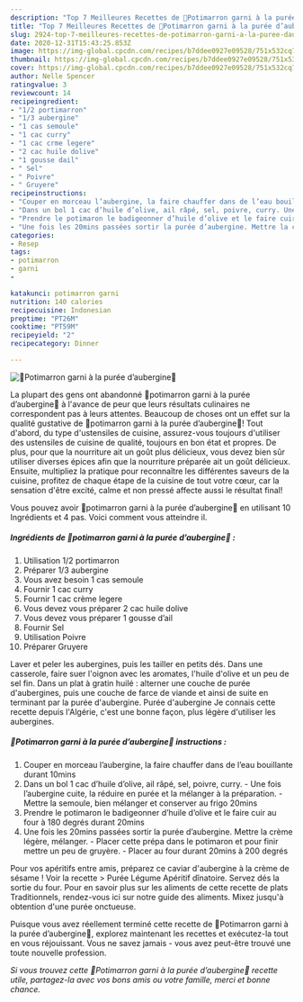 ```yaml
---
description: "Top 7 Meilleures Recettes de 🌿Potimarron garni à la purée d’aubergine🌿"
title: "Top 7 Meilleures Recettes de 🌿Potimarron garni à la purée d’aubergine🌿"
slug: 2924-top-7-meilleures-recettes-de-potimarron-garni-a-la-puree-daubergine
date: 2020-12-31T15:43:25.853Z
image: https://img-global.cpcdn.com/recipes/b7ddee0927e09528/751x532cq70/🌿potimarron-garni-a-la-puree-daubergine🌿-photo-principale-de-la-recette.jpg
thumbnail: https://img-global.cpcdn.com/recipes/b7ddee0927e09528/751x532cq70/🌿potimarron-garni-a-la-puree-daubergine🌿-photo-principale-de-la-recette.jpg
cover: https://img-global.cpcdn.com/recipes/b7ddee0927e09528/751x532cq70/🌿potimarron-garni-a-la-puree-daubergine🌿-photo-principale-de-la-recette.jpg
author: Nelle Spencer
ratingvalue: 3
reviewcount: 14
recipeingredient:
- "1/2 portimarron"
- "1/3 aubergine"
- "1 cas semoule"
- "1 cac curry"
- "1 cac crme legere"
- "2 cac huile dolive"
- "1 gousse dail"
- " Sel"
- " Poivre"
- " Gruyere"
recipeinstructions:
- "Couper en morceau l’aubergine, la faire chauffer dans de l’eau bouillante durant 10mins"
- "Dans un bol 1 cac d’huile d’olive, ail râpé, sel, poivre, curry. Une fois l’aubergine cuite, la réduire en purée et la mélanger à la préparation. Mettre la semoule, bien mélanger et conserver au frigo 20mins"
- "Prendre le potimaron le badigeonner d’huile d’olive et le faire cuir au four à 180 degrés durant 20mins"
- "Une fois les 20mins passées sortir la purée d’aubergine. Mettre la crème légère, mélanger. Placer cette prépa dans le potimaron et pour finir mettre un peu de gruyère. Placer au four durant 20mins à 200 degrés"
categories:
- Resep
tags:
- potimarron
- garni
- 

katakunci: potimarron garni  
nutrition: 140 calories
recipecuisine: Indonesian
preptime: "PT26M"
cooktime: "PT59M"
recipeyield: "2"
recipecategory: Dinner

---
```



![🌿Potimarron garni à la purée d’aubergine🌿](https://img-global.cpcdn.com/recipes/b7ddee0927e09528/751x532cq70/🌿potimarron-garni-a-la-puree-daubergine🌿-photo-principale-de-la-recette.jpg)

La plupart des gens ont abandonné 🌿potimarron garni à la purée d’aubergine🌿 à l'avance de peur que leurs résultats culinaires ne correspondent pas à leurs attentes. Beaucoup de choses ont un effet sur la qualité gustative de 🌿potimarron garni à la purée d’aubergine🌿! Tout d'abord, du type d'ustensiles de cuisine, assurez-vous toujours d'utiliser des ustensiles de cuisine de qualité, toujours en bon état et propres. De plus, pour que la nourriture ait un goût plus délicieux, vous devez bien sûr utiliser diverses épices afin que la nourriture préparée ait un goût délicieux. Ensuite, multipliez la pratique pour reconnaître les différentes saveurs de la cuisine, profitez de chaque étape de la cuisine de tout votre cœur, car la sensation d'être excité, calme et non pressé affecte aussi le résultat final!

<!--inarticleads1-->

Vous pouvez avoir 🌿potimarron garni à la purée d’aubergine🌿 en utilisant 10 Ingrédients et 4 pas. Voici comment vous atteindre il.

##### Ingrédients de 🌿potimarron garni à la purée d’aubergine🌿 :

1. Utilisation 1/2 portimarron
1. Préparer 1/3 aubergine
1. Vous avez besoin 1 cas semoule
1. Fournir 1 cac curry
1. Fournir 1 cac crème legere
1. Vous devez vous préparer 2 cac huile dolive
1. Vous devez vous préparer 1 gousse d’ail
1. Fournir  Sel
1. Utilisation  Poivre
1. Préparer  Gruyere


Laver et peler les aubergines, puis les tailler en petits dés. Dans une casserole, faire suer l&#39;oignon avec les aromates, l&#39;huile d&#39;olive et un peu de sel fin. Dans un plat à gratin huilé : alterner une couche de purée d&#39;aubergines, puis une couche de farce de viande et ainsi de suite en terminant par la purée d&#39;aubergine. Purée d&#39;aubergine Je connais cette recette depuis l&#39;Algérie, c&#39;est une bonne façon, plus légère d&#39;utiliser les aubergines. 

<!--inarticleads2-->

##### 🌿Potimarron garni à la purée d’aubergine🌿 instructions :

1. Couper en morceau l’aubergine, la faire chauffer dans de l’eau bouillante durant 10mins
1. Dans un bol 1 cac d’huile d’olive, ail râpé, sel, poivre, curry. - Une fois l’aubergine cuite, la réduire en purée et la mélanger à la préparation. - Mettre la semoule, bien mélanger et conserver au frigo 20mins
1. Prendre le potimaron le badigeonner d’huile d’olive et le faire cuir au four à 180 degrés durant 20mins
1. Une fois les 20mins passées sortir la purée d’aubergine. Mettre la crème légère, mélanger. - Placer cette prépa dans le potimaron et pour finir mettre un peu de gruyère. - Placer au four durant 20mins à 200 degrés


Pour vos apéritifs entre amis, préparez ce caviar d&#39;aubergine à la crème de sésame ! Voir la recette &gt; Purée Légume Apéritif dînatoire. Servez dés la sortie du four. Pour en savoir plus sur les aliments de cette recette de plats Traditionnels, rendez-vous ici sur notre guide des aliments. Mixez jusqu&#39;à obtention d&#39;une purée onctueuse. 

<!--inarticleads1-->

<p>
Puisque vous avez réellement terminé cette recette de 🌿Potimarron garni à la purée d’aubergine🌿, explorez maintenant les recettes et exécutez-la tout en vous réjouissant. Vous ne savez jamais - vous avez peut-être trouvé une toute nouvelle profession.
</p>

<p>
<i>Si vous trouvez cette 🌿Potimarron garni à la purée d’aubergine🌿 recette utile, partagez-la avec vos bons amis ou votre famille, merci et bonne chance.</i>
</p>
